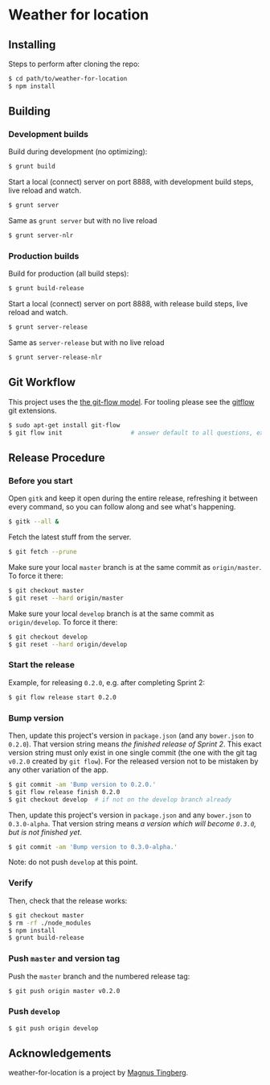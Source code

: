 # Weather for location

## Installing

Steps to perform after cloning the repo:

```bash
$ cd path/to/weather-for-location
$ npm install
```

## Building

### Development builds

Build during development (no optimizing):

```bash
$ grunt build
```

Start a local (connect) server on port 8888, with development build steps, live reload and watch.

```bash
$ grunt server
```

Same as `grunt server` but with no live reload

```bash
$ grunt server-nlr
```

### Production builds

Build for production (all build steps):

```bash
$ grunt build-release
```

Start a local (connect) server on port 8888, with release build steps, live reload and watch.

```bash
$ grunt server-release
```

Same as `server-release` but with no live reload

```bash
$ grunt server-release-nlr
```

## Git Workflow

This project uses the [the git-flow model](http://nvie.com/posts/a-successful-git-branching-model/).
For tooling please see the [gitflow](https://github.com/nvie/gitflow) git extensions.

```bash
$ sudo apt-get install git-flow
$ git flow init                   # answer default to all questions, except version tag prefix. Answer a single letter `v`.
```


## Release Procedure

### Before you start

Open `gitk` and keep it open during the entire release, refreshing it between every command,
so you can follow along and see what's happening.

```bash
$ gitk --all &
```

Fetch the latest stuff from the server.

```bash
$ git fetch --prune
```

Make sure your local `master` branch is at the same commit as `origin/master`. To force it there:

```bash
$ git checkout master
$ git reset --hard origin/master
```

Make sure your local `develop` branch is at the same commit as `origin/develop`. To force it there:

```bash
$ git checkout develop
$ git reset --hard origin/develop
```

### Start the release

Example, for releasing `0.2.0`, e.g. after completing Sprint 2:

```bash
$ git flow release start 0.2.0
```

### Bump version

Then, update this project's version in `package.json` (and any `bower.json` to `0.2.0`).
That version string means _the finished release of Sprint 2_. This exact version string
must only exist in one single commit (the one with the git tag `v0.2.0` created by `git flow`).
For the released version not to be mistaken by any other variation of the app.

```bash
$ git commit -am 'Bump version to 0.2.0.'
$ git flow release finish 0.2.0
$ git checkout develop 	# if not on the develop branch already
```

Then, update this project's version in `package.json` and any `bower.json` to `0.3.0-alpha`.
That version string means _a version which will become `0.3.0`, but is not finished yet_.

```bash
$ git commit -am 'Bump version to 0.3.0-alpha.'
```

Note: do not push `develop` at this point.

### Verify

Then, check that the release works:

```bash
$ git checkout master
$ rm -rf ./node_modules
$ npm install
$ grunt build-release
```

### Push `master` and version tag

Push the `master` branch and the numbered release tag:

```bash
$ git push origin master v0.2.0
```

### Push `develop`

```bash
$ git push origin develop
```


## Acknowledgements

weather-for-location is a project by [Magnus Tingberg](https://github.com/mtingberg).
